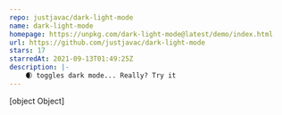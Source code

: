 ```yaml
---
repo: justjavac/dark-light-mode
name: dark-light-mode
homepage: https://unpkg.com/dark-light-mode@latest/demo/index.html
url: https://github.com/justjavac/dark-light-mode
stars: 17
starredAt: 2021-09-13T01:49:25Z
description: |-
    🌒 toggles dark mode... Really? Try it
---
```


[object Object]
